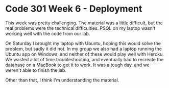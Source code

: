# Code 301 Week 6 - Deployment

This week was pretty challenging. The material was a little difficult, but the real problems were the technical difficulties. PSQL on my laptop wasn't working well with the code from our lab.

On Saturday I brought my laptop with Ubuntu, hoping this would solve the problem, but sadly it did not. In my group we also had a laptop running the Ubuntu app on Windows, and neither of these would play well with Heroku. We wasted a lot of time troubleshooting, and eventually had to recreate the database on a MacBook to get it to work. It was a tough day, and we weren't able to finish the lab.

Other than that, I think I'm understanding the material.
